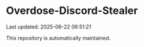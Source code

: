 # Overdose-Discord-Stealer

Last updated: 2025-06-22 06:51:21

This repository is automatically maintained.
